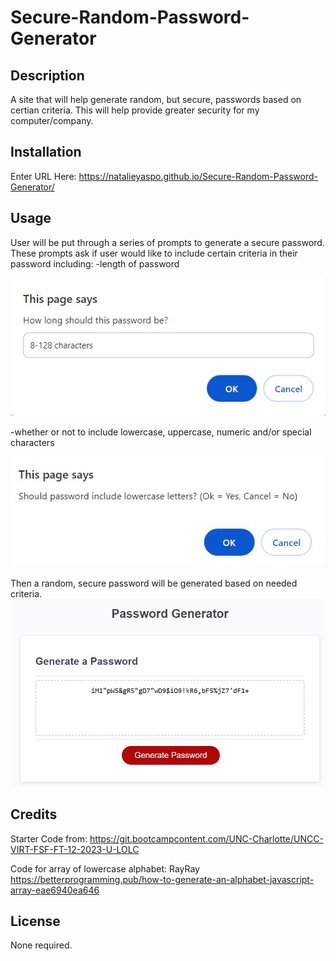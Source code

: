 # Secure-Random-Password-Generator

## Description

A site that will help generate random, but secure, passwords based on certian criteria.
This will help provide greater security for my computer/company.


## Installation

Enter URL Here: https://natalieyaspo.github.io/Secure-Random-Password-Generator/

## Usage

User will be put through a series of prompts to generate a secure password.
These prompts ask if user would like to include certain criteria in their password including:
-length of password

<img src="./Assets/images/LengthOfPassword.jpg" alt="pop-up browswer box asking for the length of password">

-whether or not to include lowercase, uppercase, numeric and/or special characters

<img src="./Assets/images/AnyLowercase.jpg" alt="pop-up browser box asking if password needs any lowercase letters">

Then a random, secure password will be generated based on needed criteria.
<img src="./Assets/images/PasswordGenerated.jpg" atl="random password generaged">

## Credits

Starter Code from: https://git.bootcampcontent.com/UNC-Charlotte/UNCC-VIRT-FSF-FT-12-2023-U-LOLC

Code for array of lowercase alphabet: RayRay https://betterprogramming.pub/how-to-generate-an-alphabet-javascript-array-eae6940ea646

## License

None required.